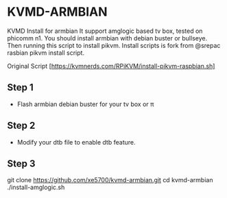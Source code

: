 # KVMD-ARMBIAN
KVMD Install for armbian 
It support amglogic based tv box, tested on phicomm n1.
You should install armbian with debian buster or bullseye.
Then running this script to install pikvm.
Install scripts is fork from @srepac rasbian pikvm install script.

Original Script [https://kvmnerds.com/RPiKVM/install-pikvm-raspbian.sh]
## Step 1
- Flash armbian debian buster for your tv box or π
## Step 2
- Modify your dtb file to enable dtb feature.
## Step 3
git clone https://github.com/xe5700/kvmd-armbian.git
cd kvmd-armbian
./install-amglogic.sh
